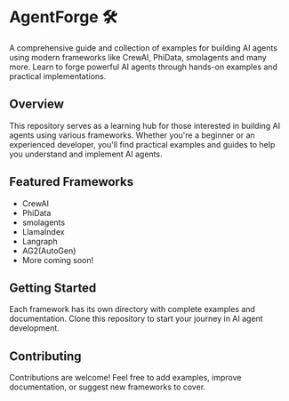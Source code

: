 # AgentForge 🛠️

A comprehensive guide and collection of examples for building AI agents using modern frameworks like CrewAI, PhiData, smolagents and many more. Learn to forge powerful AI agents through hands-on examples and practical implementations.

## Overview

This repository serves as a learning hub for those interested in building AI agents using various frameworks. Whether you're a beginner or an experienced developer, you'll find practical examples and guides to help you understand and implement AI agents.

## Featured Frameworks

- CrewAI
- PhiData
- smolagents
- LlamaIndex
- Langraph
- AG2(AutoGen)
- More coming soon!

## Getting Started

Each framework has its own directory with complete examples and documentation. Clone this repository to start your journey in AI agent development.

## Contributing

Contributions are welcome! Feel free to add examples, improve documentation, or suggest new frameworks to cover.
